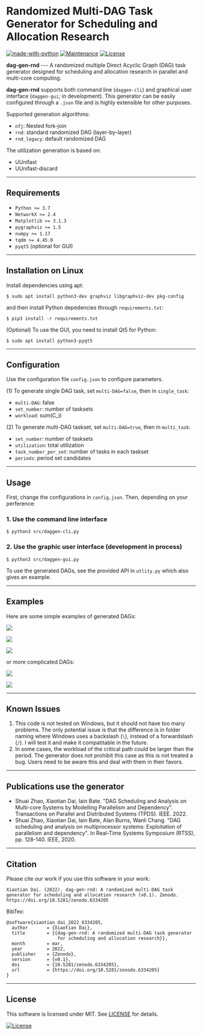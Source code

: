 # Randomized Multi-DAG Task Generator for Scheduling and Allocation Research

[![made-with-python](https://img.shields.io/badge/Made%20with-Python-1f425f.svg)](https://www.python.org/)
[![Maintenance](https://img.shields.io/badge/Maintained%3F-yes-green.svg)](https://GitHub.com/Naereen/StrapDown.js/graphs/commit-activity)
[![License](http://img.shields.io/:license-mit-blue.svg)](http://badges.mit-license.org)

**dag-gen-rnd** --- A randomized multiple Direct Acyclic Graph (DAG) task generator designed for scheduling and allocation research in parallel and multi-core computing. 

**dag-gen-rnd** supports both command line (`daggen-cli`) and graphical user interface (`daggen-gui`; in development). This generator can be easily configured through a `.json` file and is highly extensible for other purposes.

Supported generation algorithms:

- `nfj`: Nested fork-join
- `rnd`: standard randomized DAG (layer-by-layer)
- `rnd_legacy`: default randomized DAG

The utilization generation is based on:

- UUnifast
- UUnifast-discard

---

## Requirements

- `Python >= 3.7`
- `NetworkX >= 2.4`
- `Matplotlib >= 3.1.3`
- `pygraphviz >= 1.5`
- `numpy >= 1.17`
- `tqdm >= 4.45.0`
- `pyqt5` (optional for GUI)

---

## Installation on Linux

Install dependencies using apt:

`$ sudo apt install python3-dev graphviz libgraphviz-dev pkg-config`

and then install Python depedencies through `requirements.txt`:

`$ pip3 install -r requirements.txt`

(Optional) To use the GUI, you need to install Qt5 for Python:

`$ sudo apt install python3-pyqt5`

---

## Configuration

Use the configuration file `config.json` to configure parameters.

(1) To generate single DAG task, set `multi-DAG=false`, then in `single_task`:

- `multi-DAG`: false
- `set_number`: number of tasksets
- `workload`: sum(C_i)

(2) To generate multi-DAG taskset, set `multi-DAG=true`, then in `multi_task`:

- `set_number`: number of tasksets
- `utilization`: total utilization
- `task_number_per_set`: number of tasks in each taskset
- `periods`: period set candidates

---

## Usage

First, change the configurations in `config.json`. Then, depending on your perference:

### 1. Use the command line interface

`$ python3 src/daggen-cli.py`


### 2. Use the graphic user interface (development in process)

`$ python3 src/daggen-gui.py`

To use the generated DAGs, see the provided API in `utlity.py` which also gives an example.

---

## Examples

Here are some simple examples of generated DAGs:

![](doc/example_1.png)

![](doc/example_2.png)

![](doc/example_3.png)

or more complicated DAGs:

![](doc/example_4.png)

![](doc/example_5.png)

---

## Known Issues

1. This code is not tested on Windows, but it should not have too many problems. The only potential issue is that the difference is in folder naming where Windows uses a backslash (`\`), instead of a forwardslash (`/`). I will test it and make it compatitable in the future. 
2. In some cases, the workload of the critical path could be larger than the period. The generator does not prohibit this case as this is not treated a bug. Users need to be aware this and deal with them in their favors.

---

## Publications use the generator

- Shuai Zhao, Xiaotian Dai, Iain Bate. "DAG Scheduling and Analysis on Multi-core Systems by Modelling Parallelism and Dependency". Transactions on Parallel and Distributed Systems (TPDS). IEEE. 2022.
- Shuai Zhao, Xiaotian Dai, Iain Bate, Alan Burns, Wanli Chang. "DAG scheduling and analysis on multiprocessor systems: Exploitation of parallelism and dependency". In Real-Time Systems Symposium (RTSS), pp. 128-140. IEEE, 2020.

---

## Citation

Please cite our work if you use this software in your work: 

```
Xiaotian Dai. (2022). dag-gen-rnd: A randomized multi-DAG task generator for scheduling and allocation research (v0.1). Zenodo. https://doi.org/10.5281/zenodo.6334205
```

BibTex:

```
@software{xiaotian_dai_2022_6334205,
  author       = {Xiaotian Dai},
  title        = {{dag-gen-rnd: A randomized multi-DAG task generator 
                   for scheduling and allocation research}},
  month        = mar,
  year         = 2022,
  publisher    = {Zenodo},
  version      = {v0.1},
  doi          = {10.5281/zenodo.6334205},
  url          = {https://doi.org/10.5281/zenodo.6334205}
}
```

---

## License

This software is licensed under MIT. See [LICENSE](LICENSE) for details.

[![License](http://img.shields.io/:license-mit-blue.svg?style=flat-square)](http://badges.mit-license.org)
